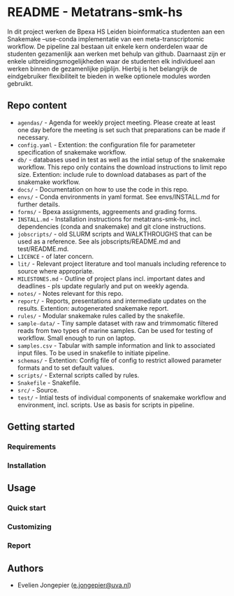# README - Metatrans-smk-hs

In dit project werken de Bpexa HS Leiden bioinformatica studenten aan een Snakemake –use-conda implementatie
van een meta-transcriptomic workflow. De pipeline zal bestaan uit enkele kern onderdelen waar de
studenten gezamenlijk aan werken met behulp van github. Daarnaast zijn er enkele uitbreidingsmogelijkheden 
waar de studenten elk individueel aan werken binnen de gezamenlijke pijplijn. Hierbij is het
belangrijk de eindgebruiker flexibiliteit te bieden in welke optionele modules worden gebruikt.

## Repo content

- `agendas/` - Agenda for weekly project meeting. Please create at least one day before the meeting is set such that preparations can be made if necessary.
- `config.yaml` - Extention: the configuration file for parameteter specification of snakemake workflow.
- `db/` - databases used in test as well as the intial setup of the snakemake workflow. This repo only contains the download instructions to limit repo size. Extention: include rule to download databases as part of the snakemake workflow.
- `docs/` - Documentation on how to use the code in this repo.
- `envs/` - Conda environments in yaml format. See envs/INSTALL.md for further details.
- `forms/` - Bpexa assignments, aggreements and grading forms.
- `INSTALL.md` - Installation instructions for metatrans-smk-hs, incl. dependencies (conda and snakemake) and git clone instructions.
- `jobscripts/` - old SLURM scripts and WALKTHROUGHS that can be used as a reference. See als jobscripts/README.md and test/README.md.
- `LICENCE` - of later concern.
- `lit/` - Relevant project literature and tool manuals including reference to source where appropriate.
- `MILESTONES.md` - Outline of project plans incl. important dates and deadlines - pls update regularly and put on weekly agenda.
- `notes/` - Notes relevant for this repo.
- `report/` - Reports, presentations and intermediate updates on the results. Extention: autogenerated snakemake report.
- `rules/` - Modular snakemake rules called by the snakefile.
- `sample-data/` - Tiny sample dataset with raw and trimmomatic filtered reads from two types of marine samples. Can be used for testing of workflow. Small enough to run on laptop.
- `samples.csv` - Tabular with sample information and link to associated input files. To be used in snakefile to initiate pipeline.
- `schemas/` - Extention: Config file of config to restrict allowed parameter formats and to set default values.
- `scripts/` - External scripts called by rules.
- `Snakefile` - Snakefile.
- `src/` - Source.
- `test/` - Intial tests of individual components of snakemake workflow and environment, incl. scripts. Use as basis for scripts in pipeline.

## Getting started

### Requirements

### Installation

## Usage 

### Quick start

### Customizing

### Report

## Authors

* Evelien Jongepier (e.jongepier@uva.nl)

